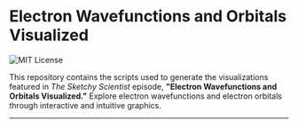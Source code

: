 # Electron Wavefunctions and Orbitals Visualized
![MIT License](https://img.shields.io/badge/license-MIT-green.svg)

This repository contains the scripts used to generate the visualizations featured in *The Sketchy Scientist* episode, **"Electron Wavefunctions and Orbitals Visualized."** Explore electron wavefunctions and electron orbitals through interactive and intuitive graphics.

---
